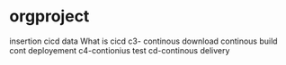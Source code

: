 # orgproject
insertion cicd data 
What is cicd
c3- continous download
continous build
cont deployement
c4-contionius test
cd-continous delivery
